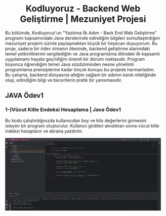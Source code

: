 <h1 align="center">Kodluyoruz - Backend Web Geliştirme | Mezuniyet Projesi </h1>
<p>Bu bölümde, Kodluyoruz'un "Yazılıma İlk Adım - Back End Web Geliştirme" programı kapsamındaki Java derslerinde edindiğim bilgileri somutlaştırdığım mezuniyet projemi sizinle paylaşmaktan büyük bir heyecan duyuyorum. Bu proje, sadece bir ödev olmanın ötesinde, backend geliştirme alanındaki temel yetkinliklerimi sergilediğim ve Java programlama dilindeki ilk kapsamlı uygulamamı hayata geçirdiğim önemli bir dönüm noktasıdır. Program boyunca öğrendiğim temel Java sözdiziminden nesne yönelimli programlama prensiplerine kadar birçok konuyu bu projede harmanladım. Bu çalışma, backend dünyasına attığım sağlam bir adımın kanıtı niteliğinde olup, edindiğim bilgi ve becerilerin pratik bir yansımasıdır.</p>

## JAVA Ödev1
<h3 align="left">1-)Vücut Kitle Endeksi Hesaplama | Java Ödev1</h3>

<p>Bu kodu çalıştırdığınızda kullanıcıdan boy ve kilo değerlerini girmesini isteyen bir program oluşturulur. Kullanıcı girdileri alındıktan sonra vücut kitle indeksi hesaplanır ve ekrana yazdırılır. </p>

<img src="https://github.com/StarLordBerke4/kodluyoruz-backend/blob/main/Java/%C3%96dev/V%C3%BCcut%20Kitle%20Endeksi%20Hesaplama/Java%20%C3%96dev%201.png" />
